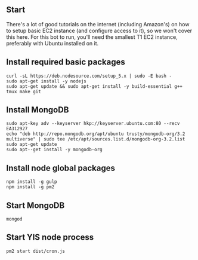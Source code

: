 ## Start

There's a lot of good tutorials on the internet (including Amazon's) on how to setup basic EC2 instance (and configure access to it),
so we won't cover this here. For this bot to run, you'll need the smallest T1 EC2 instance, preferably with Ubuntu installed on it.

## Install required basic packages
```
curl -sL https://deb.nodesource.com/setup_5.x | sudo -E bash -
sudo apt-get install -y nodejs
sudo apt-get update && sudo apt-get install -y build-essential g++ tmux make git
```

## Install MongoDB
```
sudo apt-key adv --keyserver hkp://keyserver.ubuntu.com:80 --recv EA312927
echo "deb http://repo.mongodb.org/apt/ubuntu trusty/mongodb-org/3.2 multiverse" | sudo tee /etc/apt/sources.list.d/mongodb-org-3.2.list
sudo apt-get update
sudo apt--get install -y mongodb-org
```

## Install node global packages
```
npm install -g gulp
npm install -g pm2
```

## Start MongoDB
```
mongod
```

## Start YIS node process
```
pm2 start dist/cron.js
```

